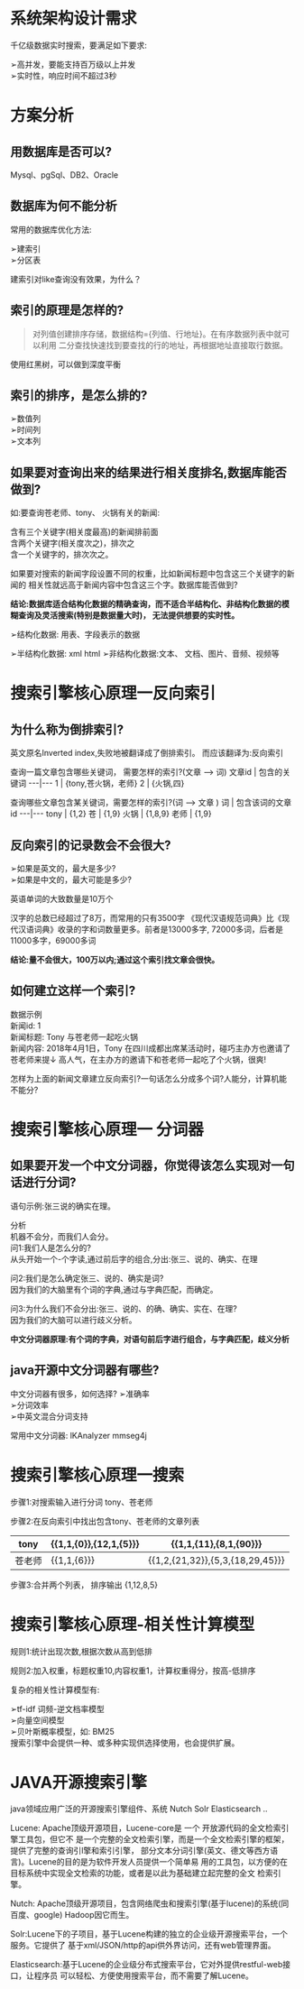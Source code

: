 # 系统架构设计需求
千亿级数据实时搜索，要满足如下要求:

➢高并发，要能支持百万级以上并发</br>
➢实时性，响应时间不超过3秒

# 方案分析
## 用数据库是否可以?
Mysql、pgSql、DB2、Oracle

## 数据库为何不能分析

常用的数据库优化方法:

➢建索引</br>
➢分区表

建索引对like查询没有效果，为什么？

## 索引的原理是怎样的? 

> 对列值创建排序存储，数据结构={列值、行地址}。在有序数据列表中就可以利用
二分查找快速找到要查找的行的地址，再根据地址直接取行数据。

使用红黑树，可以做到深度平衡

## 索引的排序，是怎么排的?

➢数值列</br>
➢时间列</br>
➢文本列</br>

## 如果要对查询出来的结果进行相关度排名,数据库能否做到?

如:要查询苍老师、tony、 火锅有关的新闻:

含有三个关键字(相关度最高)的新闻排前面</br>
含两个关键字(相关度次之)，排次之</br>
含一个关键字的，排次次之。</br>

如果要对搜索的新闻字段设置不同的权重，比如新闻标题中包含这三个关键字的新闻的
相关性就远高于新闻内容中包含这三个字。数据库能否做到?

**结论:数据库适合结构化数据的精确查询，而不适合半结构化、非结构化数据的模
糊查询及灵活搜索(特别是数据量大时)， 无法提供想要的实时性。**

➢结构化数据:
用表、字段表示的数据

➢半结构化数据:
xml html
➢非结构化数据:文本、 文档、图片、音频、视频等

# 搜索引擎核心原理一反向索引
## 为什么称为倒排索引?
英文原名Inverted index,失败地被翻译成了倒排索引。
而应该翻译为:反向索引

查询一篇文章包含哪些关键词，
需要怎样的索引?(文章 --> 词)
文章id | 包含的关键词
---|---
1 | {tony,苍火锅，老师}
2 | {火锅,四}


查询哪些文章包含某关键词，需要怎样的索引?(词 --> 文章 )
词 | 包含该词的文章id
---|---
tony | {1,2}
苍 | {1,9}
火锅 | {1,8,9}
老师 | {1,9}

## 反向索引的记录数会不会很大?
➢如果是英文的，最大是多少?</br>
➢如果是中文的，最大可能是多少?</br>

英语单词的大致数量是10万个

汉字的总数已经超过了8万，而常用的只有3500字
《现代汉语规范词典》比《现代汉语词典》收录的字和词数量更多。前者是13000多字,
72000多词，后者是11000多字，69000多词

**结论:量不会很大，100万以内;通过这个索引找文章会很快。**

## 如何建立这样一个索引?
数据示例</br>
新闻id: 1</br>
新闻标题: Tony 与苍老师一起吃火锅</br>
新闻内容: 2018年4月1日，Tony 在四川成都出席某活动时，碰巧主办方也邀请了苍老师来提↓
高人气，在主办方的邀请下和苍老师一起吃了个火锅，很爽!

怎样为上面的新闻文章建立反向索引?一句话怎么分成多个词?人能分，计算机能不能分?

# 搜索引擎核心原理一 分词器

## 如果要开发一个中文分词器，你觉得该怎么实现对一句话进行分词?
语句示例:张三说的确实在理。

分析</br>
机器不会分，而我们人会分。</br>
问1:我们人是怎么分的?</br>
从头开始一个-个字读,通过前后字的组合,分出:张三、说的、确实、在理

问2:我们是怎么确定张三、说的、确实是词?</br>
因为我们的大脑里有个词的字典,通过与字典匹配，而确定。

问3:为什么我们不会分出:张三、说的、的确、确实、实在、在理?</br>
因为我们的大脑可以进行歧义分析。

**中文分词器原理:有个词的字典，对语句前后字进行组合，与字典匹配，歧义分析**

## java开源中文分词器有哪些?
中文分词器有很多，如何选择?
➢准确率</br>
➢分词效率</br>
➢中英文混合分词支持</br>

常用中文分词器:
lKAnalyzer mmseg4j

# 搜索引擎核心原理一搜索
步骤1:对搜索输入进行分词
tony、苍老师

步骤2:在反向索引中找出包含tony、苍老师的文章列表

tony | {{1,1,{0}},{12,1,{5}}} | {{1,1,{11},{8,1,{90}}}
---|---|---
苍老师 | {{1,1,{6}}}| {{1,2,{21,32}},{5,3,{18,29,45}}}

步骤3:合并两个列表， 排序输出
{1,12,8,5}

# 搜索引擎核心原理-相关性计算模型

规则1:统计出现次数,根据次数从高到低排

规则2:加入权重，标题权重10,内容权重1，计算权重得分，按高-低排序

复杂的相关性计算模型有:

➢tf-idf 词频-逆文档率模型</br>
➢向量空间模型</br>
➢贝叶斯概率模型，如: BM25 </br>
搜索引擎中会提供一种、或多种实现供选择使用，也会提供扩展。

# JAVA开源搜索引擎
java领域应用广泛的开源搜索引擎组件、系统
Nutch
Solr
Elasticsearch
..

Lucene: Apache顶级开源项目，Lucene-core是 一个 开放源代码的全文检索引擎工具包，但它不
是一个完整的全文检索引擎，而是一个全文检索引擎的框架，提供了完整的查询引l擎和索引引擎，
部分文本分词引擎(英文、德文等西方语言)。Lucene的目的是为软件开发人员提供一个简单易
用的工具包，以方便的在目标系统中实现全文检索的功能，或者是以此为基础建立起完整的全文
检索引擎。

Nutch: Apache顶级开源项目，包含网络爬虫和搜索引擎(基于lucene)的系统(同百度、google)
Hadoop因它而生。

Solr:Lucene下的子项目，基于Lucene构建的独立的企业级开源搜索平台，一个服务。它提供了
基于xml/JSON/http的api供外界访问，还有web管理界面。

Elasticsearch:基于Lucene的企业级分布式搜索平台，它对外提供restful-web接口，让程序员
可以轻松、方便使用搜索平台，而不需要了解Lucene。
